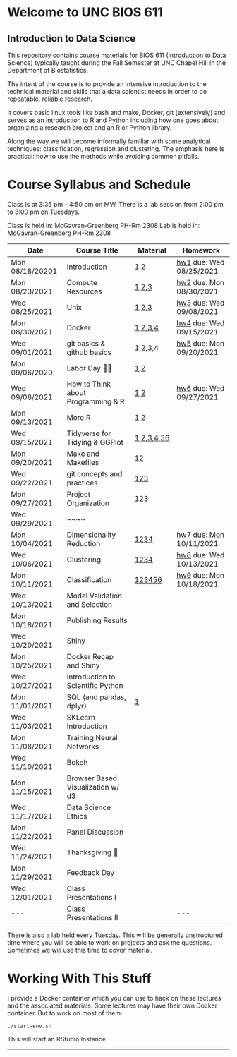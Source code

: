 Welcome to UNC BIOS 611
=======================
Introduction to Data Science
----------------------------

This repository contains course materials for BIOS 611 (Introduction
to Data Science) typically taught during the Fall Semester at UNC
Chapel Hill in the Department of Biostatistics.

The intent of the course is to provide an intensive introduction to
the technical material and skills that a data scientist needs in order
to do repeatable, reliable research.

It covers basic linux tools like bash and make, Docker, git
(extensively) and serves as an introduction to R and Python including
how one goes about organizing a research project and an R or Python
library.

Along the way we will become informally familiar with some analytical
techniques: classification, regression and clustering. The emphasis
here is practical: how to use the methods while avoiding common
pitfalls.

Course Syllabus and Schedule
============================

Class is at 3:35 pm - 4:50 pm on MW. There is a lab session from 2:00
pm to 3:00 pm on Tuesdays.

Class is held in: McGavran-Greenberg PH-Rm 2308
Lab is held in: McGavran-Greenberg PH-Rm 2308


| Date            | Course Title                       | Material                                             | Homework                       |
| ---             | ---                                | ---                                                  | ---                            |
| Mon 08/18/20201 | Introduction                       | [1][m1],[2][m2]                                      | [hw1][hw1] due: Wed 08/25/2021 |
| Mon 08/23/2021  | Compute Resources                  | [1][m3],[2][m4],[3][m5]                              | [hw2][hw2] due: Mon 08/30/2021 |
| Wed 08/25/2021  | Unix                               | [1][m8],[2][m6],[3][m7]                              | [hw3][hw3] due: Wed 09/08/2021 |
| Mon 08/30/2021  | Docker                             | [1][m9],[2][m4],[3][m5],[4][m10]                     | [hw4][hw4] due: Wed 09/15/2021 |
| Wed 09/01/2021  | git basics & github basics         | [1][m13],[2][m14],[3][m15],[4][m16]                  | [hw5][hw5] due: Mon 09/20/2021 |
| Mon 09/06/2020  | Labor Day 🍞🌹                     | [1][m12],[2][m16]                                    |                                |
| Wed 09/08/2021  | How to Think about Programming & R | [1][m18],[2][m19]                                    | [hw6][hw6] due: Wed 09/27/2021 |
| Mon 09/13/2021  | More R                             | [1][m20],[2][m23]                                    |                                |
| Wed 09/15/2021  | Tidyverse for Tidying & GGPlot     | [1][m22],[2][m24],[3][m25],[4][m26],[5][m27][6][m28] |                                |
| Mon 09/20/2021  | Make and Makefiles                 | [1][m29][2][m30]                                     |                                |
| Wed 09/22/2021  | git concepts and practices         | [1][m31][2][m32][3][m33]                             |                                |
| Mon 09/27/2021  | Project Organization               | [1][m34][2][m35][3][m36]                             |                                |
| Wed 09/29/2021  | ~~~~                               |                                                      |                                |
| Mon 10/04/2021  | Dimensionality Reduction           | [1][m37][2][m38][3][m39][4][m40]                     | [hw7][hw7] due: Mon 10/11/2021 |
| Wed 10/06/2021  | Clustering                         | [1][m41][2][m42][3][m43][4][m44]                     | [hw8][hw8] due: Wed 10/13/2021 |
| Mon 10/11/2021  | Classification                     | [1][m45][2][m46][3][m47][4][m48][5][m49][6][m50]     | [hw9][hw9] due: Mon 10/18/2021 |
| Wed 10/13/2021  | Model Validation and Selection     |                                                      |                                |
| Mon 10/18/2021  | Publishing Results                 |                                                      |                                |
| Wed 10/20/2021  | Shiny                              |                                                      |                                |
| Mon 10/25/2021  | Docker Recap and Shiny             |                                                      |                                |
| Wed 10/27/2021  | Introduction to Scientific Python  |                                                      |                                |
| Mon 11/01/2021  | SQL (and pandas, dplyr)            | [1][m11]                                             |                                |
| Wed 11/03/2021  | SKLearn Introduction               |                                                      |                                |
| Mon 11/08/2021  | Training Neural Networks           |                                                      |                                |
| Wed 11/10/2021  | Bokeh                              |                                                      |                                |
| Mon 11/15/2021  | Browser Based Visualization w/ d3  |                                                      |                                |
| Wed 11/17/2021  | Data Science Ethics                |                                                      |                                |
| Mon 11/22/2021  | Panel Discussion                   |                                                      |                                |
| Wed 11/24/2021  | Thanksgiving 🦃                    |                                                      |                                |
| Mon 11/29/2021  | Feedback Day                       |                                                      |                                |
| Wed 12/01/2021  | Class Presentations I              |                                                      |                                |
| ---             | Class Presentations II             |                                                      | ---                            |


There is also a lab held every Tuesday. This will be generally
unstructured time where you will be able to work on projects and ask
me questions. Sometimes we will use this time to cover material.

Working With This Stuff
=======================

I provide a Docker container which you can use to hack on these
lectures and the associated materials. Some lectures may have their
own Docker container. But to work on most of them:


    ./start-env.sh
    
This will start an RStudio Instance.

* * * 

[m1]:https://github.com/Vincent-Toups/datasci611/blob/main/lectures/01-course-intro-data-scientist/course-intro-data-scientist.org
[m2]:https://github.com/Vincent-Toups/datasci611/blob/main/lectures/01-course-intro-data-scientist/slides.Rpres
[m3]:https://its.unc.edu/research-computing/longleaf-cluster/
[m4]:https://docs.docker.com/docker-for-windows/install/
[m5]:https://docs.docker.com/engine/install/ubuntu/
[m6]:https://www.gnu.org/software/bash/manual/bash.html
[m7]:https://learnxinyminutes.com/docs/bash/
[m8]:https://github.com/Vincent-Toups/datasci611/tree/main/lectures/02-unix
[m9]:https://github.com/Vincent-Toups/datasci611/blob/main/lectures/03-Docker/docker.org
[m10]:https://learnxinyminutes.com/docs/docker/
[m11]:https://tomaugspurger.github.io/dplry-pandas.html
[m12]:https://en.wikipedia.org/wiki/Labor_Day
[m13]:https://git-scm.com/book/en/v2
[m14]:https://docs.github.com/en/get-started
[m15]:https://docs.github.com/en/github/authenticating-to-github/connecting-to-github-with-ssh/adding-a-new-ssh-key-to-your-github-account
[m16]:https://hyperallergic.com/313435/an-illustrated-guide-to-guy-debords-the-society-of-the-spectacle/
[m17]:https://liyanxu.blog/2017/02/12/install-git-on-windows-and-set-up-ssh-keys/
[m18]:https://learnxinyminutes.com/docs/r/
[m19]:http://adv-r.had.co.nz/
[m20]:http://adv-r.had.co.nz/Computing-on-the-language.html
[m21]:https://dplyr.tidyverse.org/articles/programming.html
[m22]:https://www.popularmechanics.com/science/a22577/genetics-papers-excel-errors/
[m23]:https://dplyr.tidyverse.org/
[m24]:https://tidyr.tidyverse.org/
[m25]:https://readr.tidyverse.org/
[m25]:https://ggplot2.tidyverse.org/
[m26]:https://magrittr.tidyverse.org/
[m27]:https://r4ds.had.co.nz/tidy-data.html
[m28]:https://www.interaction-design.org/literature/article/preattentive-visual-properties-and-how-to-use-them-in-information-visualization
[m29]:https://www.gnu.org/software/make/
[m30]:https://learnxinyminutes.com/docs/make/
[m31]:https://www.man7.org/linux/man-pages/man1/diff.1.html
[m32]:https://man7.org/linux/man-pages/man1/patch.1.html
[m33]:https://git-scm.com/book/en/v2/Git-Tools-Interactive-Staging
[m34]:https://github.com/virkud/bios611-project1
[m35]:https://www.latex-project.org/
[m36]:https://bookdown.org/yihui/rmarkdown-cookbook/install-latex.html
[m37]:https://en.wikipedia.org/wiki/Manifold_hypothesis
[m38]:https://en.wikipedia.org/wiki/Vector_space
[m39]:https://en.wikipedia.org/wiki/T-distributed_stochastic_neighbor_embedding
[m40]:https://scikit-learn.org/stable/modules/manifold.html
[m41]:https://https://scikit-learn.org/stable/auto_examples/cluster/plot_cluster_comparison.html
[m42]:https://rstudio.github.io/reticulate/
[m43]:https://en.wikipedia.org/wiki/K-means_clustering
[m44]:https://en.wikipedia.org/wiki/Spectral_clustering
[m45]:https://en.wikipedia.org/wiki/Linear_discriminant_analysis
[m46]:https://en.wikipedia.org/wiki/AdaBoost
[m47]:https://www.rdocumentation.org/packages/gbm/versions/2.1.8
[m48]:https://en.wikipedia.org/wiki/Receiver_operating_characteristic
[m49]:https://en.wikipedia.org/wiki/Linear_discriminant_analysis
[m50]:https://en.wikipedia.org/wiki/Logistic_regression
[m51]:https://en.wikipedia.org/wiki/F-score

[hw1]:https://github.com/Vincent-Toups/datasci611/blob/main/lectures/01-course-intro-data-scientist/homework.md
[hw2]:https://github.com/Vincent-Toups/datasci611/blob/main/lectures/X-02-vcl/homework.md
[hw3]:https://github.com/Vincent-Toups/datasci611/blob/main/lectures/02-unix/homework.md
[hw4]:https://github.com/Vincent-Toups/datasci611/blob/main/lectures/03-Docker/homework.md
[hw5]:https://github.com/Vincent-Toups/datasci611/blob/main/lectures/04-git-basics/homework.md
[hw6]:https://github.com/Vincent-Toups/datasci611/blob/main/lectures/05-Programming-and-Programming-in-R/homework-p1.md
[hw7]:https://github.com/Vincent-Toups/datasci611/blob/main/lectures/10-dimensionality-reduction/homework.md
[hw8]:https://github.com/Vincent-Toups/datasci611/blob/main/lectures/11-clustering/homework.md
[hw9]:https://github.com/Vincent-Toups/datasci611/blob/main/lectures/12-classification/homework.md
